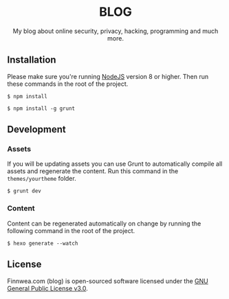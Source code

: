 <h1 align="center">BLOG</h1>
<p align="center">My blog about online security, privacy, hacking, programming and much more.</p>

## Installation

Please make sure you're running [NodeJS](https://nodejs.org/en/) version 8 or higher. Then run these commands in the root of the project.

`$ npm install`

`$ npm install -g grunt`

## Development

### Assets

If you will be updating assets you can use Grunt to automatically compile all assets and regenerate the content. Run this command in the `themes/yourtheme` folder.

`$ grunt dev`

### Content

Content can be regenerated automatically on change by running the following command in the root of the project.

`$ hexo generate --watch`

## License

Finnwea.com (blog) is open-sourced software licensed under the [GNU General Public License v3.0](https://github.com/tijme/blog/blob/master/LICENSE.md).
